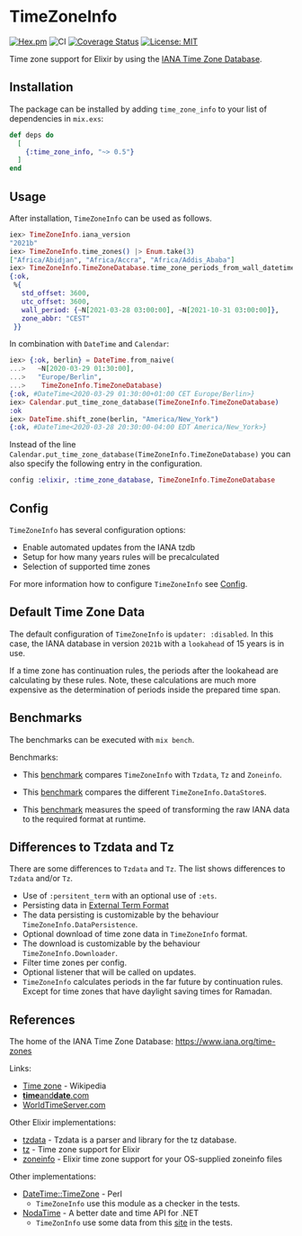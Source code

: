 # TimeZoneInfo
[![Hex.pm](https://img.shields.io/hexpm/v/time_zone_info.svg)](https://hex.pm/packages/time_zone_info)
![CI](https://github.com/hrzndhrn/time_zone_info/workflows/CI/badge.svg)
[![Coverage Status](https://coveralls.io/repos/github/hrzndhrn/time_zone_info/badge.svg)](https://coveralls.io/github/hrzndhrn/time_zone_info)
[![License: MIT](https://img.shields.io/badge/License-MIT-yellow.svg)](https://opensource.org/licenses/MIT)

Time zone support for Elixir by using the
[IANA Time Zone Database](https://www.iana.org/time-zones).

## Installation

The package can be installed by adding `time_zone_info` to your list of
dependencies in `mix.exs`:

```elixir
def deps do
  [
    {:time_zone_info, "~> 0.5"}
  ]
end
```

## Usage

After installation, `TimeZoneInfo` can be used as follows.
```elixir
iex> TimeZoneInfo.iana_version
"2021b"
iex> TimeZoneInfo.time_zones() |> Enum.take(3)
["Africa/Abidjan", "Africa/Accra", "Africa/Addis_Ababa"]
iex> TimeZoneInfo.TimeZoneDatabase.time_zone_periods_from_wall_datetime(~N[2021-09-23 09:56:00], "Europe/Berlin")
{:ok,
 %{
   std_offset: 3600,
   utc_offset: 3600,
   wall_period: {~N[2021-03-28 03:00:00], ~N[2021-10-31 03:00:00]},
   zone_abbr: "CEST"
 }}
```

In combination with `DateTime` and `Calendar`:
```elixir
iex> {:ok, berlin} = DateTime.from_naive(
...>   ~N[2020-03-29 01:30:00],
...>   "Europe/Berlin",
...>    TimeZoneInfo.TimeZoneDatabase)
{:ok, #DateTime<2020-03-29 01:30:00+01:00 CET Europe/Berlin>}
iex> Calendar.put_time_zone_database(TimeZoneInfo.TimeZoneDatabase)
:ok
iex> DateTime.shift_zone(berlin, "America/New_York")
{:ok, #DateTime<2020-03-28 20:30:00-04:00 EDT America/New_York>}
```

Instead of the line
`Calendar.put_time_zone_database(TimeZoneInfo.TimeZoneDatabase)` you can also
specify the following entry in the configuration.
```elixir
config :elixir, :time_zone_database, TimeZoneInfo.TimeZoneDatabase
```

## Config

`TimeZoneInfo` has several configuration options:
+ Enable automated updates from the IANA tzdb
+ Setup for how many years rules will be precalculated
+ Selection of supported time zones

For more information how to configure `TimeZoneInfo` see
[Config](https://hexdocs.pm/time_zone_info/config.html).

## Default Time Zone Data

The default configuration of `TimeZoneInfo` is `updater: :disabled`. In this
case, the IANA database in version `2021b` with a `lookahead` of 15 years is in
use.

If a time zone has continuation rules, the periods after the lookahead are
calculating by these rules. Note, these calculations are much more expensive as
the determination of periods inside the prepared time span.

## Benchmarks

The benchmarks can be executed with `mix bench`.

Benchmarks:
+ This [benchmark](https://github.com/hrzndhrn/time_zone_info/blob/master/bench/time_zone_database_bench.md)
  compares `TimeZoneInfo` with `Tzdata`, `Tz` and `Zoneinfo`.

+ This [benchmark](https://github.com/hrzndhrn/time_zone_info/blob/master/bench/stores_bench.md)
  compares the different `TimeZoneInfo.DataStore`s.

+ This [benchmark](https://github.com/hrzndhrn/time_zone_info/blob/master/bench/transform_bench.md)
  measures the speed of transforming the raw IANA data to the required format at
  runtime.

## Differences to Tzdata and Tz

There are some differences to `Tzdata` and `Tz`. The list shows differences to
`Tzdata` and/or `Tz`.

- Use of `:persitent_term` with an optional use of `:ets`.
- Persisting data in
  [External Term Format](http://erlang.org/doc/apps/erts/erl_ext_dist.html)
- The data persisting is customizable by the behaviour
  `TimeZoneInfo.DataPersistence`.
- Optional download of time zone data in `TimeZoneInfo` format.
- The download is customizable by the behaviour `TimeZoneInfo.Downloader`.
- Filter time zones per config.
- Optional listener that will be called on updates.
- `TimeZoneInfo` calculates periods in the far future by continuation rules.
  Except for time zones that have daylight saving times for Ramadan.

## References

The home of the IANA Time Zone Database: https://www.iana.org/time-zones

Links:
- [Time zone](https://en.wikipedia.org/wiki/Time_zone) - Wikipedia
- [**time**and**date**.com](https://www.timeanddate.com/)
- [WorldTimeServer.com](https://www.worldtimeserver.com/)

Other Elixir implementations:
- [tzdata](https://github.com/lau/tzdata) - Tzdata is a parser and library for
  the tz database.
- [tz](https://github.com/mathieuprog/tz) - Time zone support for Elixir
- [zoneinfo](https://github.com/smartrent/zoneinfo) - Elixir time zone support
  for your OS-supplied zoneinfo files

Other implementations:
- [DateTime::TimeZone](https://github.com/houseabsolute/DateTime-TimeZone) - Perl
  - `TimeZoneInfo` use this module as a checker in the tests.
- [NodaTime](https://nodatime.org/) - A better date and time API for .NET
  - `TimeZonInfo` use some data from this
    [site](https://nodatime.org/tzvalidate/generate?version=2019c) in the tests.
